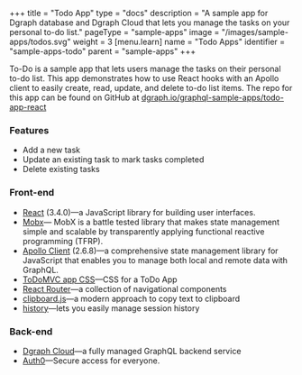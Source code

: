 +++
title = "Todo App"
type = "docs"
description = "A sample app for Dgraph database and Dgraph Cloud that lets you manage the tasks on your personal to-do list."
pageType = "sample-apps"
image = "/images/sample-apps/todos.svg"
weight = 3
[menu.learn]
  name = "Todo Apps"
  identifier = "sample-apps-todo"
  parent = "sample-apps"
+++

To-Do is a sample app that lets users manage the tasks on their personal to-do list. This app demonstrates how to use React hooks with an Apollo client to easily create, read, update, and delete to-do list items. The repo for this app can be found on GitHub at [dgraph.io/graphql-sample-apps/todo-app-react](https://github.com/dgraph-io/graphql-sample-apps/tree/master/todo-app-react)

### Features
- Add a new task
- Update an existing task to mark tasks completed
- Delete existing tasks

### Front-end
- [React](https://reactjs.org/) (3.4.0)—a JavaScript library for building user interfaces.
- [Mobx](https://mobx.js.org/README.html)— MobX is a battle tested library that makes state management simple and scalable by transparently applying functional reactive programming (TFRP).
- [Apollo Client](https://www.npmjs.com/package/apollo-client) (2.6.8)—a comprehensive state management library for JavaScript that enables you to manage both local and remote data with GraphQL.
- [ToDoMVC app CSS](https://github.com/tastejs/todomvc-app-css)—CSS for a ToDo App
- [React Router](https://reactrouter.com/)—a collection of navigational components
- [clipboard.js](https://clipboardjs.com/)—a modern approach to copy text to clipboard
- [history](https://github.com/ReactTraining/history)—lets you easily manage session history

### Back-end
- [Dgraph Cloud](https://dgraph.io/cloud)—a fully managed GraphQL backend service
- [Auth0](https://auth0.com/)—Secure access for everyone.

